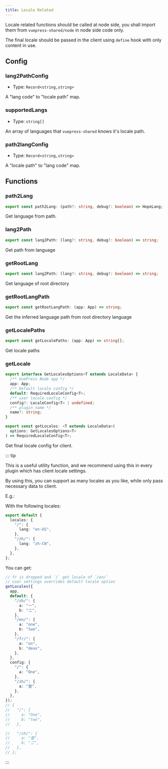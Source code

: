 ```yaml
---
title: Locale Related
---
```


Locale related functions should be called at node side, you shall import them from `vuepress-shared/node` in node side code only.

The final locale should be passed in the client using `define` hook with only content in use.

## Config

### lang2PathConfig

- Type: `Record<string,string>`

A "lang code" to "locale path" map.

### supportedLangs

- Type: `string[]`

An array of languages that `vuepress-shared` knows it's locale path.

### path2langConfig

- Type: `Record<string,string>`

A "locale path" to "lang code" map.

## Functions

### path2Lang

```ts
export const path2Lang: (path?: string, debug?: boolean) => HopeLang;
```

Get language from path.

### lang2Path

```ts
export const lang2Path: (lang?: string, debug?: boolean) => string;
```

Get path from language

### getRootLang

```ts
export const lang2Path: (lang?: string, debug?: boolean) => string;
```

Get language of root directory

### getRootLangPath

```ts
export const getRootLangPath: (app: App) => string;
```

Get the inferred language path from root directory language

### getLocalePaths

```ts
export const getLocalePaths: (app: App) => string[];
```

Get locale paths

### getLocale

```ts
export interface GetLocalesOptions<T extends LocaleData> {
  /** VuePress Node app */
  app: App;
  /** Default locale config */
  default: RequiredLocaleConfig<T>;
  /** user locale config */
  config?: LocaleConfig<T> | undefined;
  /** plugin name */
  name?: string;
}

export const getLocales: <T extends LocaleData>(
  options: GetLocalesOptions<T>
) => RequiredLocaleConfig<T>;
```

Get final locale config for client.

::: tip

This is a useful utility function, and we recommend using this in every plugin which has client locale settings.

By using this, you can support as many locales as you like, while only pass necessary data to client.

E.g.:

With the following locales:

```ts
export default {
  locales: {
    "/": {
      lang: "en-US",
    },
    "/zh/": {
      lang: "zh-CN",
    },
  },
};
```

You can get:

```ts
// fr is dropped and `/` get locale of `/en/`
// user settings overrides default locale option
getLocales({
  app,
  default: {
    "/zh/": {
      a: "一",
      b: "二",
    },
    "/en/": {
      a: "one",
      b: "two",
    },
    "/fr/": {
      a: "un",
      b: "deux",
    },
  },
  config: {
    "/": {
      a: "One",
    },
    "/zh/": {
      a: "壹",
    },
  },
});
// {
//   "/": {
//     a: "One",
//     b: "two",
//   },

//   "/zh/": {
//     a: "壹",
//     b: "二",
//   },
// };
```

:::
